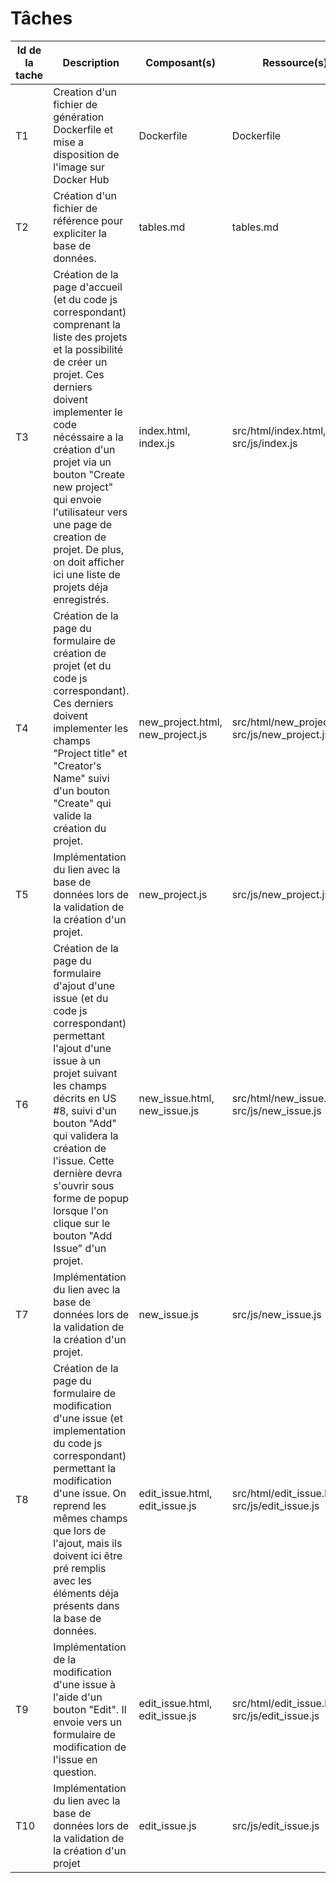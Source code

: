 Tâches
======================

| Id de la tache | Description | Composant(s) | Ressource(s) | US Correspondante | Dépendance(s) | Etat | Développeur(s) | JH |
|----|------------|---------------|--------|-------|-------------|----|-----|----|
| T1 | Creation d'un fichier de génération Dockerfile et mise a disposition de l'image sur Docker Hub | Dockerfile  |  Dockerfile   |  x   |  x   | DONE | Pierre | 1 |
| T2 | Création d'un fichier de référence pour expliciter la base de données. | tables.md |  tables.md | x | x | TO DO | Pierre | 0.5 |
| T3 | Création de la page d'accueil (et du code js correspondant) comprenant la liste des projets et la possibilité de créer un projet. Ces derniers doivent implementer le code nécéssaire a la création d'un projet via un bouton "Create new project" qui envoie l'utilisateur vers une page de creation de projet. De plus, on doit afficher ici une liste de projets déja enregistrés. | index.html, index.js | src/html/index.html, src/js/index.js | #4 | x | DOING | Badr-eddine | 1.5 |
| T4 | Création de la page du formulaire de création de projet (et du code js correspondant). Ces derniers doivent implementer les champs "Project title" et "Creator's Name" suivi d'un bouton "Create" qui valide  la création du projet.| new_project.html, new_project.js | src/html/new_project.html, src/js/new_project.js  | #4 | x | DOING | Pierre | 1 |
| T5 | Implémentation du lien avec la base de données lors de la validation de la création d'un projet. | new_project.js | src/js/new_project.js  | #3  | T4 | TO DO | Pierre | 1 |
| T6 | Création de la page du formulaire d'ajout d'une issue (et du code js correspondant) permettant l'ajout d'une issue à un projet suivant les champs décrits en US #8, suivi d'un bouton "Add" qui validera la création de l'issue. Cette dernière devra s'ouvrir sous forme de popup lorsque l'on clique sur le bouton "Add Issue" d'un projet. | new_issue.html, new_issue.js | src/html/new_issue.html, src/js/new_issue.js | #8 | T3  | TO DO | Paul, Pierre | 2 |
| T7 | Implémentation du lien avec la base de données lors de la validation de la création d'un projet. | new_issue.js | src/js/new_issue.js | #8 | T6 | TO DO | Paul | 1 |
| T8 | Création de la page du formulaire de modification d'une issue (et implementation du code js correspondant) permettant la modification d'une issue. On reprend les mêmes champs que lors de l'ajout, mais ils doivent ici être pré remplis avec les éléments déja présents dans la base de données. | edit_issue.html, edit_issue.js | src/html/edit_issue.html, src/js/edit_issue.js |  #9 | x | TO DO | Pierre | 1 |
| T9 | Implémentation de la modification d'une issue à l'aide d'un bouton "Edit". Il envoie vers un formulaire de modification de l'issue en question. | edit_issue.html, edit_issue.js | src/html/edit_issue.html, src/js/edit_issue.js |  #9 | T8 | TO DO | Pierre | 1 |
| T10 | Implémentation du lien avec la base de données lors de la validation de la création d'un projet  | edit_issue.js | src/js/edit_issue.js | #9 | T8, T9 | TO DO | Badr-reddine | 0.5 |